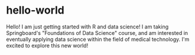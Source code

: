 # hello-world

Hello!
I am just getting started with R and data science! I am taking Springboard's "Foundations of Data Science" course, and am interested in eventually applying data science within the field of medical technology. I'm excited to explore this new world!
